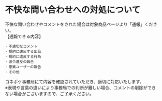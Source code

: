 # 不快な問い合わせへの対処について

不快な問い合わせやコメントをされた場合は対象商品ページより「通報」ください。  
   【通報できる内容】

    ・不適切なコメント
    ・規約に違反する出品
    ・規約に違反する行為
    ・法令違反の報告
    ・悪質ユーザーの報告
    ・その他

コネポケ事務局にて内容を確認されていただき、適切に対応いたします。  
※表現や言葉の違いにより事務局での判断が難しい場合、コメントの削除ができない場合がございますので、ご了承ください。  